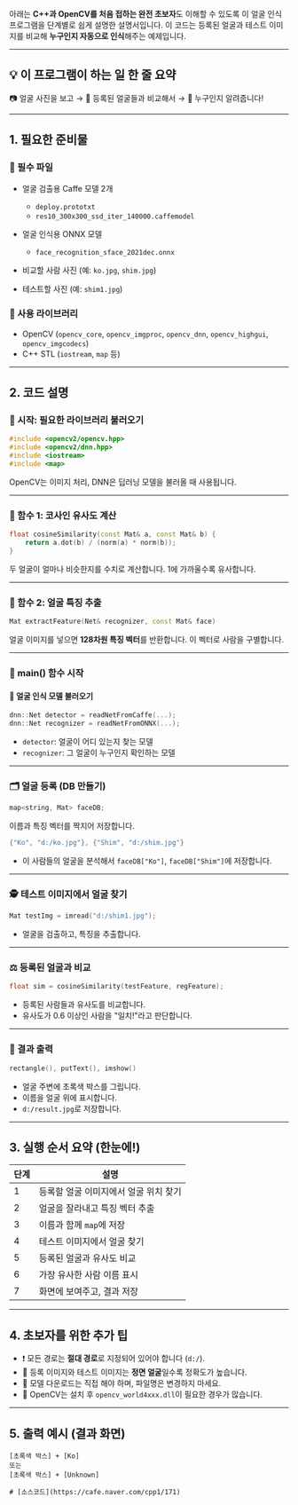 아래는 **C++과 OpenCV를 처음 접하는 완전 초보자**도 이해할 수 있도록 이 얼굴 인식 프로그램을 단계별로 쉽게 설명한 설명서입니다. 이 코드는 등록된 얼굴과 테스트 이미지를 비교해 **누구인지 자동으로 인식**해주는 예제입니다.

---

## 💡 이 프로그램이 하는 일 한 줄 요약

📷 얼굴 사진을 보고 → 🤖 등록된 얼굴들과 비교해서 → 🧑 누구인지 알려줍니다!

---

## 1. 필요한 준비물

### 📁 필수 파일

* 얼굴 검출용 Caffe 모델 2개

  * `deploy.prototxt`
  * `res10_300x300_ssd_iter_140000.caffemodel`
* 얼굴 인식용 ONNX 모델

  * `face_recognition_sface_2021dec.onnx`
* 비교할 사람 사진 (예: `ko.jpg`, `shim.jpg`)
* 테스트할 사진 (예: `shim1.jpg`)

### 🧰 사용 라이브러리

* OpenCV (`opencv_core`, `opencv_imgproc`, `opencv_dnn`, `opencv_highgui`, `opencv_imgcodecs`)
* C++ STL (`iostream`, `map` 등)

---

## 2. 코드 설명

### 🚀 시작: 필요한 라이브러리 불러오기

```cpp
#include <opencv2/opencv.hpp>
#include <opencv2/dnn.hpp>
#include <iostream>
#include <map>
```

OpenCV는 이미지 처리, DNN은 딥러닝 모델을 불러올 때 사용됩니다.

---

### 📏 함수 1: 코사인 유사도 계산

```cpp
float cosineSimilarity(const Mat& a, const Mat& b) {
    return a.dot(b) / (norm(a) * norm(b));
}
```

두 얼굴이 얼마나 비슷한지를 수치로 계산합니다. 1에 가까울수록 유사합니다.

---

### 🧠 함수 2: 얼굴 특징 추출

```cpp
Mat extractFeature(Net& recognizer, const Mat& face)
```

얼굴 이미지를 넣으면 **128차원 특징 벡터**를 반환합니다. 이 벡터로 사람을 구별합니다.

---

### 📌 main() 함수 시작

#### 🧱 얼굴 인식 모델 불러오기

```cpp
dnn::Net detector = readNetFromCaffe(...);
dnn::Net recognizer = readNetFromONNX(...);
```

* `detector`: 얼굴이 어디 있는지 찾는 모델
* `recognizer`: 그 얼굴이 누구인지 확인하는 모델

---

### 🗂️ 얼굴 등록 (DB 만들기)

```cpp
map<string, Mat> faceDB;
```

이름과 특징 벡터를 짝지어 저장합니다.

```cpp
{"Ko", "d:/ko.jpg"}, {"Shim", "d:/shim.jpg"}
```

* 이 사람들의 얼굴을 분석해서 `faceDB["Ko"]`, `faceDB["Shim"]`에 저장합니다.

---

### 🕵️ 테스트 이미지에서 얼굴 찾기

```cpp
Mat testImg = imread("d:/shim1.jpg");
```

* 얼굴을 검출하고, 특징을 추출합니다.

---

### ⚖️ 등록된 얼굴과 비교

```cpp
float sim = cosineSimilarity(testFeature, regFeature);
```

* 등록된 사람들과 유사도를 비교합니다.
* 유사도가 0.6 이상인 사람을 "일치!"라고 판단합니다.

---

### 🎯 결과 출력

```cpp
rectangle(), putText(), imshow()
```

* 얼굴 주변에 초록색 박스를 그립니다.
* 이름을 얼굴 위에 표시합니다.
* `d:/result.jpg`로 저장합니다.

---

## 3. 실행 순서 요약 (한눈에!)

| 단계 | 설명                    |
| -- | --------------------- |
| 1  | 등록할 얼굴 이미지에서 얼굴 위치 찾기 |
| 2  | 얼굴을 잘라내고 특징 벡터 추출     |
| 3  | 이름과 함께 `map`에 저장      |
| 4  | 테스트 이미지에서 얼굴 찾기       |
| 5  | 등록된 얼굴과 유사도 비교        |
| 6  | 가장 유사한 사람 이름 표시       |
| 7  | 화면에 보여주고, 결과 저장       |

---

## 4. 초보자를 위한 추가 팁

* ❗ 모든 경로는 **절대 경로**로 지정되어 있어야 합니다 (`d:/`).
* 📸 등록 이미지와 테스트 이미지는 **정면 얼굴**일수록 정확도가 높습니다.
* 🤖 모델 다운로드는 직접 해야 하며, 파일명은 변경하지 마세요.
* 🧪 OpenCV는 설치 후 `opencv_world4xxx.dll`이 필요한 경우가 많습니다.

---

## 5. 출력 예시 (결과 화면)

```plaintext
[초록색 박스] + [Ko]
또는
[초록색 박스] + [Unknown]
```

```
# [소스코드](https://cafe.naver.com/cpp1/171)
